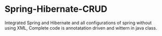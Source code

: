 # Spring-Hibernate-CRUD

Integrated Spring and Hibernate and all configurations of spring without using XML, Complete code is annotatation driven and wittern in java class.
